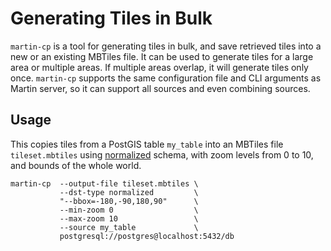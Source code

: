 # Generating Tiles in Bulk

`martin-cp` is a tool for generating tiles in bulk, and save retrieved tiles into a new or an existing MBTiles file. It can be used to generate tiles for a large area or multiple areas. If multiple areas overlap, it will generate tiles only once. `martin-cp` supports the same configuration file and CLI arguments as Martin server, so it can support all sources and even combining sources.

## Usage

This copies tiles from a PostGIS table `my_table` into an MBTiles file `tileset.mbtiles` using [normalized](54-mbtiles-schema.md) schema, with zoom levels from 0 to 10, and bounds of the whole world. 

```shell
martin-cp  --output-file tileset.mbtiles \
           --dst-type normalized         \
           "--bbox=-180,-90,180,90"      \
           --min-zoom 0                  \
           --max-zoom 10                 \
           --source my_table             \
           postgresql://postgres@localhost:5432/db
```

